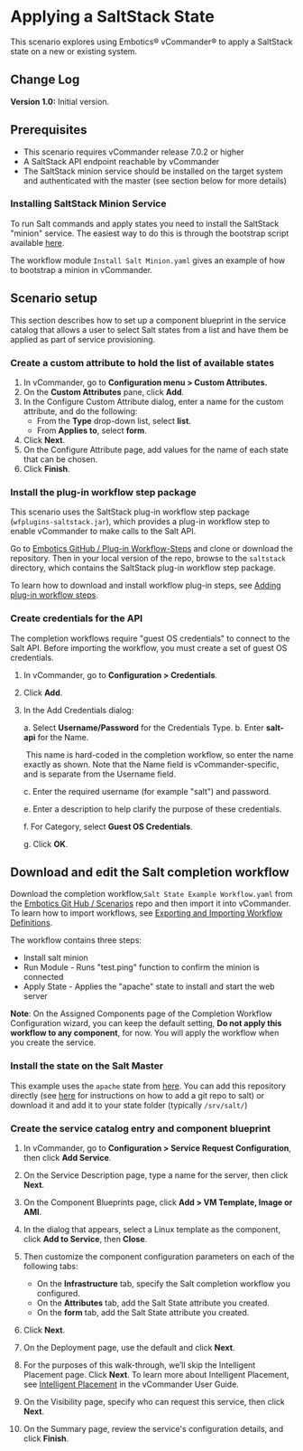 # Applying a SaltStack State

This scenario explores using Embotics® vCommander® to apply a SaltStack state on a new or existing system.

## Change Log

**Version 1.0:** Initial version.

## Prerequisites

* This scenario requires vCommander release 7.0.2 or higher
* A SaltStack API endpoint reachable by vCommander
* The SaltStack minion service should be installed on the target system and authenticated with the master (see section below for more details)

### Installing SaltStack Minion Service

To run Salt commands and apply states you need to install the SaltStack "minion" service. The easiest way to do this is through the bootstrap script available [here](https://bootstrap.saltstack.com).

The workflow module `Install Salt Minion.yaml` gives an example of how to bootstrap a minion in vCommander.

## Scenario setup

This section describes how to set up a component blueprint in the service catalog that allows a user to select Salt states from a list and have them be applied as part of service provisioning.

### Create a custom attribute to hold the list of available states

1. In vCommander, go to **Configuration menu > Custom Attributes.** 
2. On the **Custom Attributes** pane, click **Add**.
3. In the Configure Custom Attribute dialog, enter a name for the custom attribute, and do the following:
    * From the **Type** drop-down list, select **list**.
    * From **Applies to**, select **form**.
4. Click **Next**.
5. On the Configure Attribute page, add values for the name of each state that can be chosen.
6. Click **Finish**. 

### Install the plug-in workflow step package

This scenario uses the SaltStack plug-in workflow step package (`wfplugins-saltstack.jar`), which provides a plug-in workflow step to enable vCommander to make calls to the Salt API.

Go to [Embotics GitHub / Plug-in Workflow-Steps](https://github.com/Embotics/Plug-in-Workflow-Steps) and clone or download the repository. Then in your local version of the repo, browse to the `saltstack` directory, which contains the SaltStack plug-in workflow step package. 

To learn how to download and install workflow plug-in steps, see [Adding plug-in workflow steps](http://docs.embotics.com/vCommander/Using-Plug-In-WF-Steps.htm#Adding).

### Create credentials for the API
The completion workflows require "guest OS credentials" to connect to the Salt API. Before importing the workflow, you must create a set of guest OS credentials.
1. In vCommander, go to **Configuration > Credentials**.
2. Click **Add**.
3. In the Add Credentials dialog: 

   a. Select **Username/Password** for the Credentials Type.
   b. Enter **salt-api** for the Name.

   ​    This name is hard-coded in the completion workflow, so enter the name exactly as shown. Note that the Name field is vCommander-specific, and is separate from the Username field.

   c. Enter the required username (for example "salt") and password.

   e. Enter a description to help clarify the purpose of these credentials.

   f. For Category, select **Guest OS Credentials**.

   g. Click **OK**.

## Download and edit the Salt completion workflow
Download the completion workflow,`Salt State Example Workflow.yaml` from the [Embotics Git Hub / Scenarios](https://github.com/Embotics/Scenarios) repo and then import it into vCommander. To learn how to import workflows, see [Exporting and Importing Workflow Definitions](http://docs.embotics.com/vCommander/exporting-and-importing-workflows.htm).

The workflow contains three steps:
* Install salt minion
* Run Module - Runs "test.ping" function to confirm the minion is connected
* Apply State - Applies the "apache" state to install and start the web server

**Note**: On the Assigned Components page of the Completion Workflow Configuration wizard, you can keep the default setting, **Do not apply this workflow to any component**, for now. You will apply the workflow when you create the service.

### Install the state on the Salt Master
This example uses the `apache` state from [here](https://github.com/saltstack-formulas/apache-formula.git). You can add this repository directly (see [here](https://docs.saltstack.com/en/latest/topics/tutorials/gitfs.html) for instructions on how to add a git repo to salt) or download it and add it to your state folder (typically `/srv/salt/`)

### Create the service catalog entry and component blueprint
1. In vCommander, go to **Configuration > Service Request Configuration**, then click **Add Service**.
2. On the Service Description page, type a name for the server, then click **Next**.
3. On the Component Blueprints page, click **Add > VM Template, Image or AMI**. 
4. In the dialog that appears, select a Linux template as the component, click **Add to Service**, then **Close**.

5. Then customize the component configuration parameters on each of the following tabs:
   - On the **Infrastructure** tab, specify the Salt completion workflow you configured.
   - On the **Attributes** tab, add the Salt State attribute you created.
   - On the **form** tab, add the Salt State attribute you created.
6. Click **Next**. 
7. On the Deployment page, use the default and click **Next**.
8. For the purposes of this walk-through, we’ll skip the Intelligent Placement page. Click **Next**. To learn more about Intelligent Placement, see [Intelligent Placement](http://docs.embotics.com/vCommander/intelligent-placement.htm) in the vCommander User Guide.  
9. On the Visibility page, specify who can request this service, then click **Next**.
10. On the Summary page, review the service's configuration details, and click **Finish**. 
